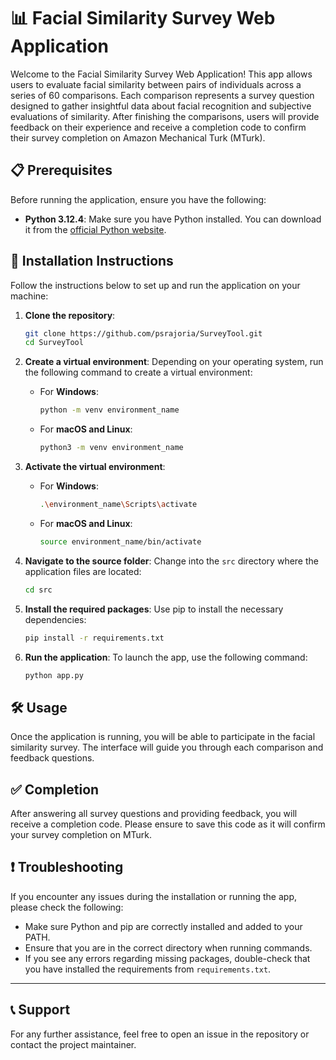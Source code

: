 # 📊 Facial Similarity Survey Web Application

Welcome to the Facial Similarity Survey Web Application! This app allows users to evaluate facial similarity between pairs of individuals across a series of 60 comparisons. Each comparison represents a survey question designed to gather insightful data about facial recognition and subjective evaluations of similarity. After finishing the comparisons, users will provide feedback on their experience and receive a completion code to confirm their survey completion on Amazon Mechanical Turk (MTurk).

## 📋 Prerequisites

Before running the application, ensure you have the following:

- **Python 3.12.4**: Make sure you have Python installed. You can download it from the [official Python website](https://www.python.org/downloads/release/python-3124/).

## 🚀 Installation Instructions

Follow the instructions below to set up and run the application on your machine:

1. **Clone the repository**:

   ```bash
   git clone https://github.com/psrajoria/SurveyTool.git
   cd SurveyTool
   ```

2. **Create a virtual environment**:
   Depending on your operating system, run the following command to create a virtual environment:

   - For **Windows**:

     ```bash
     python -m venv environment_name
     ```

   - For **macOS and Linux**:
     ```bash
     python3 -m venv environment_name
     ```

3. **Activate the virtual environment**:

   - For **Windows**:

     ```bash
     .\environment_name\Scripts\activate
     ```

   - For **macOS and Linux**:
     ```bash
     source environment_name/bin/activate
     ```

4. **Navigate to the source folder**:
   Change into the `src` directory where the application files are located:

   ```bash
   cd src
   ```

5. **Install the required packages**:
   Use pip to install the necessary dependencies:

   ```bash
   pip install -r requirements.txt
   ```

6. **Run the application**:
   To launch the app, use the following command:
   ```bash
   python app.py
   ```

## 🛠️ Usage

Once the application is running, you will be able to participate in the facial similarity survey. The interface will guide you through each comparison and feedback questions.

## ✅ Completion

After answering all survey questions and providing feedback, you will receive a completion code. Please ensure to save this code as it will confirm your survey completion on MTurk.

## ❗ Troubleshooting

If you encounter any issues during the installation or running the app, please check the following:

- Make sure Python and pip are correctly installed and added to your PATH.
- Ensure that you are in the correct directory when running commands.
- If you see any errors regarding missing packages, double-check that you have installed the requirements from `requirements.txt`.

---

## 📞 Support

For any further assistance, feel free to open an issue in the repository or contact the project maintainer.
